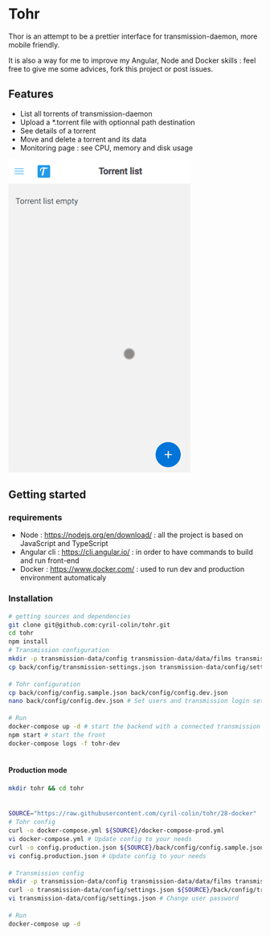 # Tohr

Thor is an attempt to be a prettier interface for transmission-daemon, more mobile
friendly.

It is also a way for me to improve my Angular, Node and Docker skills : feel free to give me some
advices, fork this project or post issues.


## Features
- List all torrents of transmission-daemon
- Upload a *.torrent file with optionnal path destination
- See details of a torrent
- Move and delete a torrent and its data
- Monitoring page : see CPU, memory and disk usage

![](demo-tohr.gif)


## Getting started
### requirements
- Node : https://nodejs.org/en/download/ : all the project is based on JavaScript and TypeScript
- Angular cli : https://cli.angular.io/ : in order to have commands to build and run front-end
- Docker : https://www.docker.com/ : used to run dev and production environment automaticaly


### Installation 

```bash
# getting sources and dependencies
git clone git@github.com:cyril-colin/tohr.git
cd tohr
npm install
# Transmission configuration
mkdir -p transmission-data/config transmission-data/data/films transmission-data/data/musics transmission-data/data/series transmission-data/data/other
cp back/config/transmission-settings.json transmission-data/config/settings.json

# Tohr configuration
cp back/config/config.sample.json back/config/config.dev.json
nano back/config/config.dev.json # Set users and transmission login settings.

# Run
docker-compose up -d # start the backend with a connected transmission
npm start # start the front
docker-compose logs -f tohr-dev
  
```

#### Production mode

```bash
mkdir tohr && cd tohr


SOURCE="https://raw.githubusercontent.com/cyril-colin/tohr/28-docker"
# Tohr config
curl -o docker-compose.yml ${SOURCE}/docker-compose-prod.yml
vi docker-compose.yml # Update config to your needs
curl -o config.production.json ${SOURCE}/back/config/config.sample.json
vi config.production.json # Update config to your needs

# Transmission config
mkdir -p transmission-data/config transmission-data/data/films transmission-data/data/musics transmission-data/data/series transmission-data/data/other
curl -o transmission-data/config/settings.json ${SOURCE}/back/config/transmission-settings.json
vi transmission-data/config/settings.json # Change user password

# Run
docker-compose up -d
```




